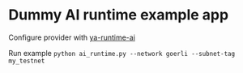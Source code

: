 # Dummy AI runtime example app

Configure provider with [ya-runtime-ai](https://github.com/golemfactory/ya-runtime-ai)

Run example `python ai_runtime.py --network goerli --subnet-tag my_testnet`
